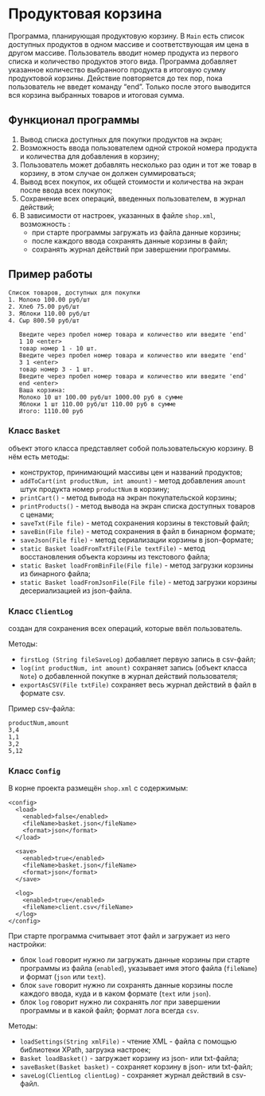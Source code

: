 # Продуктовая корзина
Программа, планирующая продуктовую корзину.
В `Main` есть список доступных продуктов в одном массиве и соответствующая им цена в другом массиве. Пользователь вводит номер продукта из первого списка и количество продуктов этого вида. Программа добавляет указанное количество выбранного продукта в итоговую сумму продуктовой корзины. Действие повторяется до тех пор, пока пользователь не введет команду “end”. Только после этого выводится вся корзина выбранных товаров и итоговая сумма.

## Функционал программы
1. Вывод списка доступных для покупки продуктов на экран;
2. Возможность ввода пользователем одной строкой номера продукта и количества для добавления в корзину;
3. Пользователь может добавлять несколько раз один и тот же товар в корзину, в этом случае он должен суммироваться;
4. Вывод всех покупок, их общей стоимости и количества на экран после ввода всех покупок;
5. Сохранение всех операций, введенных пользователем, в журнал действий;
6. В зависимости от настроек, указанных в файле `shop.xml`, возможность : 
   * при старте программы загружать из файла данные корзины;
   * после каждого ввода сохранять данные корзины в файл;
   * сохранять журнал действий при завершении программы.


## Пример работы

```text
Список товаров, доступных для покупки
1. Молоко 100.00 руб/шт
2. Хлеб 75.00 руб/шт
3. Яблоки 110.00 руб/шт
4. Сыр 800.50 руб/шт

   Введите через пробел номер товара и количество или введите 'end'
   1 10 <enter>
   товар номер 1 - 10 шт.
   Введите через пробел номер товара и количество или введите 'end'
   3 1 <enter>
   товар номер 3 - 1 шт.
   Введите через пробел номер товара и количество или введите 'end'
   end <enter>
   Ваша корзина:
   Молоко 10 шт 100.00 руб/шт 1000.00 руб в сумме
   Яблоки 1 шт 110.00 руб/шт 110.00 руб в сумме
   Итого: 1110.00 руб
```

### Класс `Basket`
 объект этого класса представляет собой пользовательскую корзину. В нём есть методы:

 * конструктор, принимающий массивы цен и названий продуктов;
 * `addToCart(int productNum, int amount)` - метод добавления `amount` штук продукта номер `productNum` в корзину;
 * `printCart()` - метод вывода на экран покупательской корзины;
 * `printProducts()` - метод вывода на экран списка доступных товаров с ценами;
 * `saveTxt(File file)` - метод сохранения корзины в текстовый файл;
 * `saveBin(File file)` - метод сохранения в файл в бинарном формате;
 * `saveJson(File file)` - метод сериализации корзины в json-формате;
 * `static Basket loadFromTxtFile(File textFile)` - метод восстановления объекта корзины из текстового файла;
 * `static Basket loadFromBinFile(File file)` - метод загрузки корзины из бинарного файла;
 * `static Basket loadFromJsonFile(File file)` - метод загрузки корзины десериализацией из json-файла.

### Класс `ClientLog`
создан для сохранения всех операций, которые ввёл пользователь.

Методы:
* `firstLog (String fileSaveLog)` добавляет первую запись в csv-файл;
* `log(int productNum, int amount)` сохраняет запись (объект класса `Note`) о добавленной покупке в журнал действий пользователя;
* `exportAsCSV(File txtFile)` сохраняет весь журнал действий в файл в формате csv.


Пример csv-файла:
```text
productNum,amount
3,4
1,1
3,2
5,12
```
### Класс `Config`
В корне проекта размещён `shop.xml` с содержимым:
```text
<config>
  <load>
    <enabled>false</enabled>
    <fileName>basket.json</fileName>
    <format>json</format>
  </load>
  
  <save>
    <enabled>true</enabled>
    <fileName>basket.json</fileName>
    <format>json</format>
  </save>
  
  <log>
    <enabled>true</enabled>
    <fileName>client.csv</fileName>
  </log>
</config>
```
При старте программа считывает этот файл и загружает из него настройки:

* блок `load` говорит нужно ли загружать данные корзины при старте программы из файла (`enabled`), указывает имя этого файла (`fileName`) и формат (`json` или `text`).
* блок `save` говорит нужно ли сохранять данные корзины после каждого ввода, куда и в каком формате (`text` или `json`).
* блок `log` говорит нужно ли сохранять лог при завершении программы и в какой файл; формат лога всегда `csv`.

Методы:
* `loadSettings(String xmlFile)` - чтение XML - файла с помощью библиотеки XPath, загрузка настроек;
* `Basket loadBasket()` - загружает корзину из json- или txt-файла;
* `saveBasket(Basket basket)` - сохраняет корзину в json- или txt-файл;
* `saveLog(ClientLog clientLog)` - сохраняет журнал действий в csv-файл.

